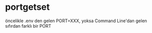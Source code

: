 # portgetset
öncelikle .env den gelen PORT=XXX, yoksa Command Line'dan gelen sıfırdan farklı bir PORT
